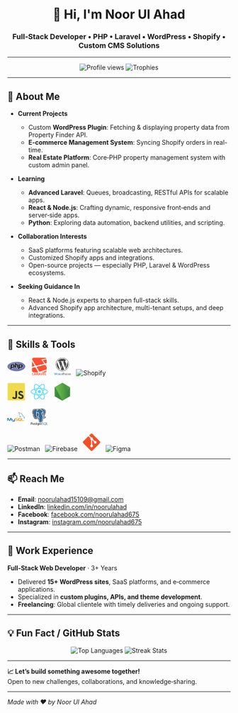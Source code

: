 <!--- Profile Header --->
<h1 align="center">👋 Hi, I'm Noor Ul Ahad</h1>
<h3 align="center">Full‑Stack Developer • PHP • Laravel • WordPress • Shopify • Custom CMS Solutions</h3>

---

<!--- Stats and Trophies --->
<p align="center">
  <img src="https://komarev.com/ghpvc/?username=noorulahad&label=Profile%20views&color=0e75b6&style=flat" alt="Profile views" />
  <img src="https://github-profile-trophy.vercel.app/?username=noorulahad" alt="Trophies" />
</p>

---

## 💼 About Me
- **Current Projects**  
  - Custom **WordPress Plugin**: Fetching & displaying property data from Property Finder API.  
  - **E‑commerce Management System**: Syncing Shopify orders in real-time.  
  - **Real Estate Platform**: Core‑PHP property management system with custom admin panel.

- **Learning**  
  - **Advanced Laravel**: Queues, broadcasting, RESTful APIs for scalable apps.  
  - **React & Node.js**: Crafting dynamic, responsive front‑ends and server‑side apps.  
  - **Python**: Exploring data automation, backend utilities, and scripting.

- **Collaboration Interests**  
  - SaaS platforms featuring scalable web architectures.  
  - Customized Shopify apps and integrations.  
  - Open-source projects — especially PHP, Laravel & WordPress ecosystems.

- **Seeking Guidance In**  
  - React & Node.js experts to sharpen full-stack skills.  
  - Advanced Shopify app architecture, multi-tenant setups, and deep integrations.

---

## 📌 Skills & Tools
<p align="left">
<!-- Grouped for readability -->
<img src="https://raw.githubusercontent.com/devicons/devicon/master/icons/php/php-original.svg" alt="PHP" width="40" /> &nbsp;
<img src="https://raw.githubusercontent.com/devicons/devicon/master/icons/laravel/laravel-plain-wordmark.svg" alt="Laravel" width="40" /> &nbsp;
<img src="https://raw.githubusercontent.com/devicons/devicon/master/icons/wordpress/wordpress-original.svg" alt="WordPress" width="40" /> &nbsp;
<img src="https://www.vectorlogo.zone/logos/shopify/shopify-icon.svg" alt="Shopify" width="40" />

<img src="https://raw.githubusercontent.com/devicons/devicon/master/icons/javascript/javascript-original.svg" alt="JavaScript" width="40" /> &nbsp;
<img src="https://raw.githubusercontent.com/devicons/devicon/master/icons/react/react-original.svg" alt="React" width="40" /> &nbsp;
<img src="https://raw.githubusercontent.com/devicons/devicon/master/icons/nodejs/nodejs-original.svg" alt="Node.js" width="40" />

<img src="https://raw.githubusercontent.com/devicons/devicon/master/icons/mysql/mysql-original-wordmark.svg" alt="MySQL" width="40" /> &nbsp;
<img src="https://raw.githubusercontent.com/devicons/devicon/master/icons/postgresql/postgresql-original-wordmark.svg" alt="PostgreSQL" width="40" />

<img src="https://www.vectorlogo.zone/logos/getpostman/getpostman-icon.svg" alt="Postman" width="40" /> &nbsp;
<img src="https://www.vectorlogo.zone/logos/firebase/firebase-icon.svg" alt="Firebase" width="40" /> &nbsp;
<img src="https://raw.githubusercontent.com/devicons/devicon/master/icons/git/git-original.svg" alt="Git" width="40" /> &nbsp;
<img src="https://www.vectorlogo.zone/logos/figma/figma-icon.svg" alt="Figma" width="40" />
</p>

---

## 📫 Reach Me
- **Email**: [noorulahad15109@gmail.com](mailto:noorulahad15109@gmail.com)  
- **LinkedIn**: [linkedin.com/in/noorulahad](https://linkedin.com/in/noorulahad)  
- **Facebook**: [facebook.com/noorulahad675](https://fb.com/noorulahad675)  
- **Instagram**: [instagram.com/noorulahad675](https://instagram.com/noorulahad675)

---

## 🚀 Work Experience
**Full‑Stack Web Developer** · 3+ Years  
- Delivered **15+ WordPress sites**, SaaS platforms, and e‑commerce applications.  
- Specialized in **custom plugins, APIs, and theme development**.  
- **Freelancing**: Global clientele with timely deliveries and ongoing support.

---

## 💡 Fun Fact / GitHub Stats
<p align="center">
  <img src="https://github-readme-stats.vercel.app/api/top-langs?username=noorulahad&show_icons=true&locale=en&layout=compact" alt="Top Languages" />
  <img src="https://github-readme-streak-stats.herokuapp.com/?user=noorulahad" alt="Streak Stats" />
</p>

---

**📈 Let’s build something awesome together!**  
Open to new challenges, collaborations, and knowledge‑sharing.

---

*Made with ❤️ by Noor Ul Ahad*
